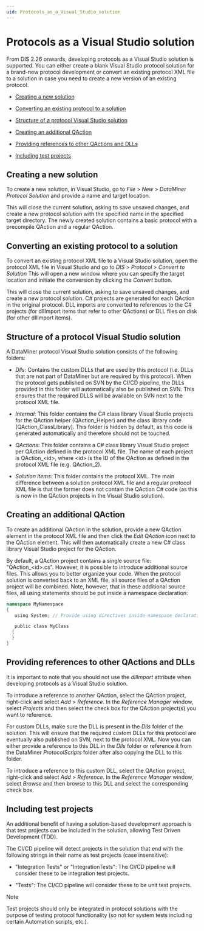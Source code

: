 ```yaml
---
uid: Protocols_as_a_Visual_Studio_solution
---
```


# Protocols as a Visual Studio solution

From DIS 2.26 onwards, developing protocols as a Visual Studio solution is supported. You can either create a blank Visual Studio protocol solution for a brand-new protocol development or convert an existing protocol XML file to a solution in case you need to create a new version of an existing protocol.

- [Creating a new solution](#creating-a-new-solution)

- [Converting an existing protocol to a solution](#converting-an-existing-protocol-to-a-solution)

- [Structure of a protocol Visual Studio solution](#structure-of-a-protocol-visual-studio-solution)

- [Creating an additional QAction](#creating-an-additional-qaction)

- [Providing references to other QActions and DLLs](#providing-references-to-other-qactions-and-dlls)

- [Including test projects](#including-test-projects)

## Creating a new solution

To create a new solution, in Visual Studio, go to *File* > *New* > *DataMiner Protocol Solution* and provide a name and target location.

This will close the current solution, asking to save unsaved changes, and create a new protocol solution with the specified name in the specified target directory. The newly created solution contains a basic protocol with a precompile QAction and a regular QAction.

## Converting an existing protocol to a solution

To convert an existing protocol XML file to a Visual Studio solution, open the protocol XML file in Visual Studio and go to *DIS* > *Protocol* > *Convert to Solution* This will open a new window where you can specify the target location and initiate the conversion by clicking the *Convert* button.

This will close the current solution, asking to save unsaved changes, and create a new protocol solution. C# projects are generated for each QAction in the original protocol. DLL imports are converted to references to the C# projects (for dllImport items that refer to other QActions) or DLL files on disk (for other dllImport items).

## Structure of a protocol Visual Studio solution

A DataMiner protocol Visual Studio solution consists of the following folders:

- *Dlls*: Contains the custom DLLs that are used by this protocol (i.e. DLLs that are not part of DataMiner but are required by this protocol). When the protocol gets published on SVN by the CI/CD pipeline, the DLLs provided in this folder will automatically also be published on SVN. This ensures that the required DLLS will be available on SVN next to the protocol XML file.

- *Internal*: This folder contains the C# class library Visual Studio projects for the QAction helper (QAction_Helper) and the class library code (QAction_ClassLibrary). This folder is hidden by default, as this code is generated automatically and therefore should not be touched.

- *QActions*: This folder contains a C# class library Visual Studio project per QAction defined in the protocol XML file. The name of each project is QAction\_\<id>, where \<id> is the ID of the QAction as defined in the protocol XML file (e.g. QAction_2).

- *Solution items*: This folder contains the protocol XML. The main difference between a solution protocol XML file and a regular protocol XML file is that the former does not contain the QAction C# code (as this is now in the QAction projects in the Visual Studio solution).

## Creating an additional QAction

To create an additional QAction in the solution, provide a new QAction element in the protocol XML file and then click the *Edit QAction* icon next to the QAction element. This will then automatically create a new C# class library Visual Studio project for the QAction.

By default, a QAction project contains a single source file: "QAction\_\<id>.cs". However, it is possible to introduce additional source files. This allows you to better organize your code. When the protocol solution is converted back to an XML file, all source files of a QAction project will be combined. Note, however, that in these additional source files, all using statements should be put inside a namespace declaration:

```cs
namespace MyNamespace
{
   using System; // Provide using directives inside namespace declaration.

   public class MyClass
  {
  }
}
```

## Providing references to other QActions and DLLs

It is important to note that you should not use the *dllImport* attribute when developing protocols as a Visual Studio solution.

To introduce a reference to another QAction, select the QAction project, right-click and select *Add* > *Reference*. In the *Reference Manager* window, select *Projects* and then select the check box for the QAction project(s) you want to reference.

For custom DLLs, make sure the DLL is present in the *Dlls* folder of the solution. This will ensure that the required custom DLLs for this protocol are eventually also published on SVN, next to the protocol XML. Now you can either provide a reference to this DLL in the *Dlls* folder or reference it from the DataMiner *ProtocolScripts* folder after also copying the DLL to this folder.

To introduce a reference to this custom DLL, select the QAction project, right-click and select *Add* > *Reference*. In the *Reference Manager* window, select *Browse* and then browse to this DLL and select the corresponding check box.

## Including test projects

An additional benefit of having a solution-based development approach is that test projects can be included in the solution, allowing Test Driven Development (TDD).

The CI/CD pipeline will detect projects in the solution that end with the following strings in their name as test projects (case insensitive):

- "Integration Tests" or "IntegrationTests": The CI/CD pipeline will consider these to be integration test projects.

- "Tests": The CI/CD pipeline will consider these to be unit test projects.

> [!NOTE]
> Test projects should only be integrated in protocol solutions with the purpose of testing protocol functionality (so not for system tests including certain Automation scripts, etc.).
>
